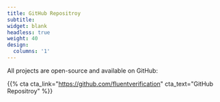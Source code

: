 ```yaml
---
title: GitHub Repositroy
subtitle:
widget: blank
headless: true
weight: 40
design:
  columns: '1'
---
```


All projects are open-source and available on GitHub:

{{% cta cta_link="https://github.com/fluentverification" cta_text="GitHub Repositroy" %}}
